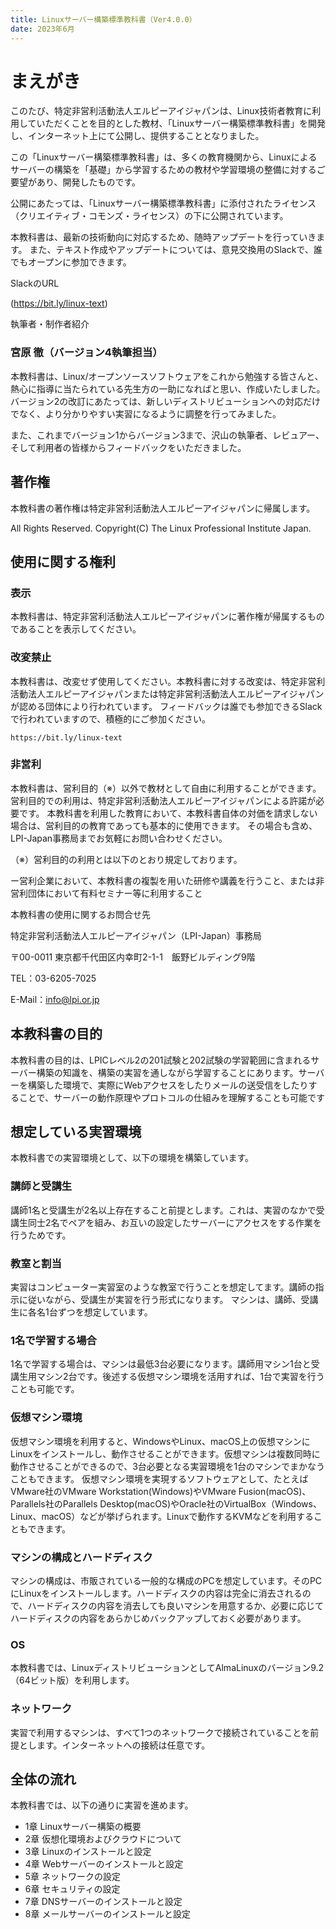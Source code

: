 ```yaml
---
title: Linuxサーバー構築標準教科書（Ver4.0.0）
date: 2023年6月
---
```


# まえがき
このたび、特定非営利活動法人エルピーアイジャパンは、Linux技術者教育に利用していただくことを目的とした教材、「Linuxサーバー構築標準教科書」を開発し、インターネット上にて公開し、提供することとなりました。

この「Linuxサーバー構築標準教科書」は、多くの教育機関から、Linuxによるサーバーの構築を「基礎」から学習するための教材や学習環境の整備に対するご要望があり、開発したものです。

公開にあたっては、「Linuxサーバー構築標準教科書」に添付されたライセンス（クリエイティブ・コモンズ・ライセンス）の下に公開されています。

本教科書は、最新の技術動向に対応するため、随時アップデートを行っていきます。
また、テキスト作成やアップデートについては、意見交換用のSlackで、誰でもオープンに参加できます。

SlackのURL


(https://bit.ly/linux-text)

  執筆者・制作者紹介
### 宮原 徹（バージョン4執筆担当）
本教科書は、Linux/オープンソースソフトウェアをこれから勉強する皆さんと、熱心に指導に当たられている先生方の一助になればと思い、作成いたしました。バージョン2の改訂にあたっては、新しいディストリビューションへの対応だけでなく、より分かりやすい実習になるように調整を行ってみました。

また、これまでバージョン1からバージョン3まで、沢山の執筆者、レビュアー、そして利用者の皆様からフィードバックをいただきました。

## 著作権
本教科書の著作権は特定非営利活動法人エルピーアイジャパンに帰属します。

All Rights Reserved. Copyright(C) The Linux Professional Institute Japan.

## 使用に関する権利
### 表示
本教科書は、特定非営利活動法人エルピーアイジャパンに著作権が帰属するものであることを表示してください。

### 改変禁止
本教科書は、改変せず使用してください。本教科書に対する改変は、特定非営利活動法人エルピーアイジャパンまたは特定非営利活動法人エルピーアイジャパンが認める団体により行われています。
フィードバックは誰でも参加できるSlackで行われていますので、積極的にご参加ください。

```
https://bit.ly/linux-text
```

### 非営利
本教科書は、営利目的（※）以外で教材として自由に利用することができます。
営利目的での利用は、特定非営利活動法人エルピーアイジャパンによる許諾が必要です。
本教科書を利用した教育において、本教科書自体の対価を請求しない場合は、営利目的の教育であっても基本的に使用できます。
その場合も含め、LPI-Japan事務局までお気軽にお問い合わせください。

（※）営利目的の利用とは以下のとおり規定しております。

ー営利企業において、本教科書の複製を用いた研修や講義を行うこと、または非営利団体において有料セミナー等に利用すること

本教科書の使用に関するお問合せ先

特定非営利活動法人エルピーアイジャパン（LPI-Japan）事務局

〒00-0011 東京都千代田区内幸町2-1-1　飯野ビルディング9階

TEL：03-6205-7025

E-Mail：info@lpi.or.jp

## 本教科書の目的
本教科書の目的は、LPICレベル2の201試験と202試験の学習範囲に含まれるサーバー構築の知識を、構築の実習を通しながら学習することにあります。サーバーを構築した環境で、実際にWebアクセスをしたりメールの送受信をしたりすることで、サーバーの動作原理やプロトコルの仕組みを理解することも可能です

## 想定している実習環境
本教科書での実習環境として、以下の環境を構築しています。

### 講師と受講生
講師1名と受講生が2名以上存在すること前提とします。これは、実習のなかで受講生同士2名でペアを組み、お互いの設定したサーバーにアクセスをする作業を行うためです。

### 教室と割当
実習はコンピューター実習室のような教室で行うことを想定してます。講師の指示に従いながら、受講生が実習を行う形式になります。
マシンは、講師、受講生に各名1台ずつを想定しています。

### 1名で学習する場合
1名で学習する場合は、マシンは最低3台必要になります。講師用マシン1台と受講生用マシン2台です。後述する仮想マシン環境を活用すれば、1台で実習を行うことも可能です。

### 仮想マシン環境
仮想マシン環境を利用すると、WindowsやLinux、macOS上の仮想マシンにLinuxをインストールし、動作させることができます。仮想マシンは複数同時に動作させることができるので、3台必要となる実習環境を1台のマシンでまかなうこともできます。
仮想マシン環境を実現するソフトウェアとして、たとえばVMware社のVMware Workstation(Windows)やVMware Fusion(macOS)、Parallels社のParallels Desktop(macOS)やOracle社のVirtualBox（Windows、Linux、macOS）などが挙げられます。Linuxで動作するKVMなどを利用することもできます。

### マシンの構成とハードディスク
マシンの構成は、市販されている一般的な構成のPCを想定しています。そのPCにLinuxをインストールします。ハードディスクの内容は完全に消去されるので、ハードディスクの内容を消去しても良いマシンを用意するか、必要に応じてハードディスクの内容をあらかじめバックアップしておく必要があります。

### OS
本教科書では、LinuxディストリビューションとしてAlmaLinuxのバージョン9.2（64ビット版）を利用します。

### ネットワーク
実習で利用するマシンは、すべて1つのネットワークで接続されていることを前提とします。インターネットへの接続は任意です。

## 全体の流れ
本教科書では、以下の通りに実習を進めます。

- 1章 Linuxサーバー構築の概要
- 2章 仮想化環境およびクラウドについて
- 3章 Linuxのインストールと設定
- 4章 Webサーバーのインストールと設定
- 5章 ネットワークの設定
- 6章 セキュリティの設定
- 7章 DNSサーバーのインストールと設定
- 8章 メールサーバーのインストールと設定